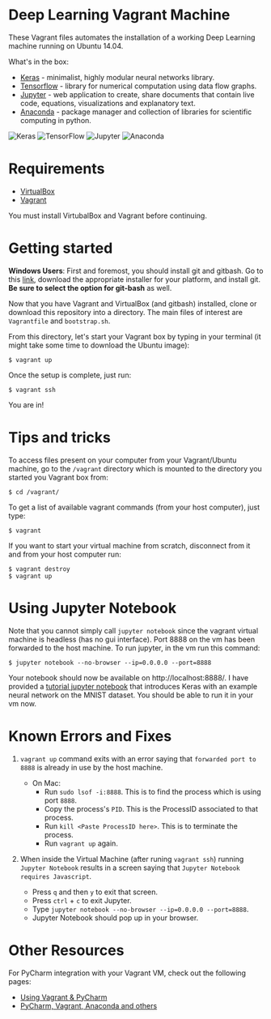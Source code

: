 # Deep Learning	Vagrant	Machine

These Vagrant files automates the installation of a working Deep Learning machine running on Ubuntu 14.04.

What's in the box:
* [Keras](http://keras.io/) - minimalist, highly modular neural networks library.
* [Tensorflow](https://www.tensorflow.org/versions/r0.7/api_docs/index.html) - library for numerical computation using data flow graphs.
* [Jupyter](http://jupyter.readthedocs.org/en/latest/index.html) - web application to create, share documents that contain live code, equations, visualizations and explanatory text.
* [Anaconda](https://docs.anaconda.com/anaconda/) - package manager and collection of libraries for scientific computing in python.

![Keras](http://imgur.com/nE0of8d.jpg "Keras")
![TensorFlow](http://imgur.com/rwISEz5.jpg "TensorFlow")
![Jupyter](http://i.imgur.com/zpzIAml.jpg "Jupyter")
![Anaconda](https://imgur.com/qInnYVN.jpg "Anaconda")


# Requirements

* [VirtualBox](https://www.virtualbox.org/wiki/Downloads)
* [Vagrant](https://www.vagrantup.com/downloads.html)

You must install VirtubalBox and Vagrant before continuing.

# Getting started
**Windows Users**: First and foremost, you should install git and gitbash. Go to this [link](https://git-scm.com/downloads), download the appropriate installer for your platform, and install git. **Be sure to select the option for git-bash** as well.   

Now that you have Vagrant and VirtualBox (and gitbash) installed, clone or download this repository into a directory. The main files of interest are `Vagrantfile` and `bootstrap.sh`.

<!-- Next, install VirtualBox Additions plugin for Vargrant. Use the following command:
`vagrant plugin install vagrant-vbguest` -->

From this directory, let's start your Vagrant box by typing in your terminal (it might take some time to download the Ubuntu image):

    $ vagrant up
Once the setup is complete, just run:

    $ vagrant ssh
You are in! 

<!-- Open a browser and browse http://127.0.0.1:8888 -->

# Tips and tricks

To access files present on your computer from your Vagrant/Ubuntu machine, go to the `/vagrant` directory which is mounted to the directory you started you Vagrant box from:

    $ cd /vagrant/

To get a list of available vagrant commands (from your host computer), just type:

    $ vagrant

If you want to start your virtual machine from scratch, disconnect from it and from your host computer run:

    $ vagrant destroy
    $ vagrant up


# Using Jupyter Notebook
Note that you cannot simply call `jupyter notebook` since the vagrant virtual machine is headless (has no gui interface). Port 8888 on the vm has been forwarded to the host machine. To run jupyter, in the vm run this command:

    $ jupyter notebook --no-browser --ip=0.0.0.0 --port=8888

Your notebook should now be available on http://localhost:8888/. I have provided a [tutorial jupyter notebook]('https://github.com/justiceamoh/engs108-vagrant-machine/blob/master/notebooks/Keras%20Introduction.ipynb) that introduces Keras with an example neural network on the MNIST dataset. You should be able to run it in your vm now. 

# Known Errors and Fixes

1. `vagrant up` command exits with an error saying that `forwarded port to 8888` is already in use by the host machine.
    + On Mac: 
        - Run `sudo lsof -i:8888`. This is to find the process which is using port `8888`.
        - Copy the process's `PID`. This is the ProcessID associated to that process.
        - Run `kill <Paste ProcessID here>`. This is to terminate the process.
        - Run `vagrant up` again.

2. When inside the Virtual Machine (after runing `vagrant ssh`) running `Jupyter Notebook` results in a screen saying that `Jupyter Notebook requires Javascript`.
    - Press `q` and then `y` to exit that screen.
    - Press `ctrl` + `c` to exit Jupyter.
    - Type `jupyter notebook --no-browser --ip=0.0.0.0 --port=8888`.
    - Jupyter Notebook should pop up in your browser.   


# Other Resources
For PyCharm integration with your Vagrant VM, check out the following pages:
- [Using Vagrant & PyCharm](https://developer.rackspace.com/blog/a-tutorial-on-application-development-using-vagrant-with-the-pycharm-ide/)
- [PyCharm, Vagrant, Anaconda and others](http://colour-science.org/posts/pycharm-vagrant-fabric-anaconda/)
